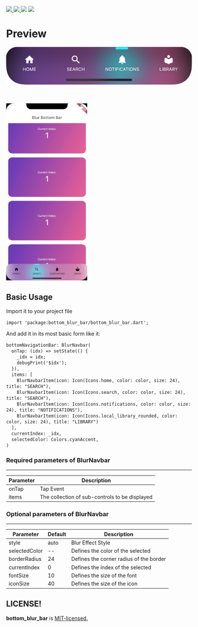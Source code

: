 <a href="https://developer.android.com" style="pointer-events: stroke;" target="_blank">
<img src="https://img.shields.io/badge/platform-Android-deepskyblue">
</a> 
<a href="https://developer.apple.com/ios/" style="pointer-events: stroke;" target="_blank">
<img src="https://img.shields.io/badge/platform-iOS-deepskyblue">
</a>
<a href=""><img src="https://app.codacy.com/project/badge/Grade/dc683c9cc61b499fa7cdbf54e4d9ff35"/></a>
<a href="https://github.com/imWalsh/bottom_blur_bar/LICENSE" style="pointer-events: stroke;" target="_blank">
<img src="https://img.shields.io/github/license/imWalsh/bottom_blur_bar">
</a>


# Preview

<div align=center>
<img src="https://github.com/imWalsh/bottom_blur_bar/blob/main/bottom_blur_bar.png"/>
</div>
<br>
<br>


![bottom_blur_bar](https://github.com/imWalsh/bottom_blur_bar/blob/main/bottom_blur_bar.gif)


## Basic Usage

Import it to your project file

```
import 'package:bottom_blur_bar/bottom_blur_bar.dart';
```

And add it in its most basic form like it:

```
bottomNavigationBar: BlurNavbar(
  onTap: (idx) => setState(() {
    _idx = idx;
    debugPrint('$idx');
  }),
  items: [
    BlurNavbarItem(icon: Icon(Icons.home, color: color, size: 24), title: "SEARCH"),
    BlurNavbarItem(icon: Icon(Icons.search, color: color, size: 24), title: "SEARCH"),
    BlurNavbarItem(icon: Icon(Icons.notifications, color: color, size: 24), title: "NOTIFICATIONS"),
    BlurNavbarItem(icon: Icon(Icons.local_library_rounded, color: color, size: 24), title: "LIBRARY")
  ],
  currentIndex: _idx,
  selectedColor: Colors.cyanAccent,
)
```

### Required parameters of BlurNavbar
------------

| Parameter  |  Description  |
| ------------ |  ------------ |
| onTap | Tap Event |
| items | The collection of sub-controls to be displayed |

### Optional parameters of BlurNavbar
------------

| Parameter |  Default | Description  |
| ------------ | ------------ | ------------ |
| style | auto | Blur Effect Style |
| selectedColor | -- | Defines the color of the selected |
| borderRadius | 24 | Defines the corner radius of the border |
| currentIndex | 0 | Defines the index of the selected |
| fontSize | 10 | Defines the size of the font |
| iconSize | 40 | Defines the size of the icon |

LICENSE!
------------
**bottom_blur_bar**
is [MIT-licensed.](https://github.com/imWalsh/bottom_blur_bar/blob/main/LICENSE)

